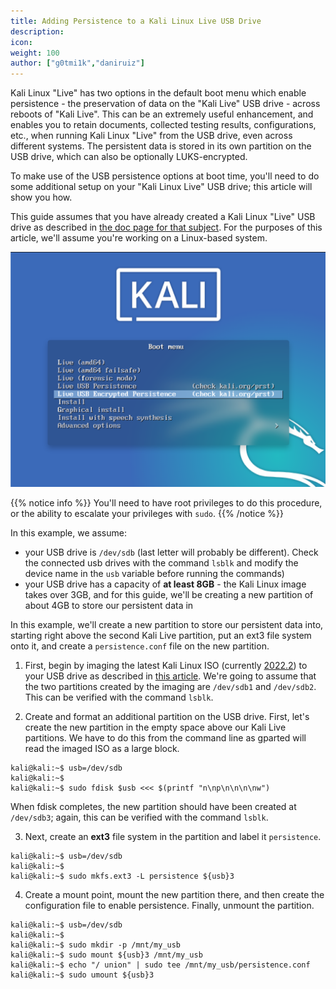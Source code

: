 ```yaml
---
title: Adding Persistence to a Kali Linux Live USB Drive
description:
icon:
weight: 100
author: ["g0tmi1k","daniruiz"]
---
```


Kali Linux "Live" has two options in the default boot menu which enable persistence - the preservation of data on the "Kali Live" USB drive - across reboots of "Kali Live". This can be an extremely useful enhancement, and enables you to retain documents, collected testing results, configurations, etc., when running Kali Linux "Live" from the USB drive, even across different systems. The persistent data is stored in its own partition on the USB drive, which can also be optionally LUKS-encrypted.

To make use of the USB persistence options at boot time, you'll need to do some additional setup on your "Kali Linux Live" USB drive; this article will show you how.

This guide assumes that you have already created a Kali Linux "Live" USB drive as described in [the doc page for that subject](/docs/usb/live-usb-install-with-windows/). For the purposes of this article, we'll assume you're working on a Linux-based system.

![](kali-live-usb-persistence.png)

{{% notice info %}}
You'll need to have root privileges to do this procedure, or the ability to escalate your privileges with `sudo`.
{{% /notice %}}

In this example, we assume:

- your USB drive is `/dev/sdb` (last letter will probably be different). Check the connected usb drives with the command `lsblk` and modify the device name in the `usb` variable before running the commands)
- your USB drive has a capacity of **at least 8GB** - the Kali Linux image takes over 3GB, and for this guide, we'll be creating a new partition of about 4GB to store our persistent data in

In this example, we'll create a new partition to store our persistent data into, starting right above the second Kali Live partition, put an ext3 file system onto it, and create a `persistence.conf` file on the new partition.

1. First, begin by imaging the latest Kali Linux ISO (currently [2022.2](/downloads/)) to your USB drive as described in [this article](/docs/usb/live-usb-install-with-windows/). We're going to assume that the two partitions created by the imaging are `/dev/sdb1` and `/dev/sdb2`. This can be verified with the command `lsblk`.

2. Create and format an additional partition on the USB drive.
First, let's create the new partition in the empty space above our Kali Live partitions. We have to do this from the command line as gparted will read the imaged ISO as a large block.

```console
kali@kali:~$ usb=/dev/sdb
kali@kali:~$
kali@kali:~$ sudo fdisk $usb <<< $(printf "n\np\n\n\n\nw")
```

When fdisk completes, the new partition should have been created at `/dev/sdb3`; again, this can be verified with the command `lsblk`.

3. Next, create an **ext3** file system in the partition and label it `persistence`.

```console
kali@kali:~$ usb=/dev/sdb
kali@kali:~$
kali@kali:~$ sudo mkfs.ext3 -L persistence ${usb}3
```

4. Create a mount point, mount the new partition there, and then create the configuration file to enable persistence. Finally, unmount the partition.

```console
kali@kali:~$ usb=/dev/sdb
kali@kali:~$
kali@kali:~$ sudo mkdir -p /mnt/my_usb
kali@kali:~$ sudo mount ${usb}3 /mnt/my_usb
kali@kali:~$ echo "/ union" | sudo tee /mnt/my_usb/persistence.conf
kali@kali:~$ sudo umount ${usb}3
```
